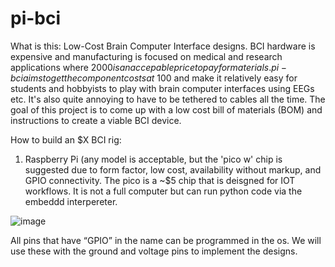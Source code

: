 # pi-bci
What is this: Low-Cost Brain Computer Interface designs. BCI hardware is expensive and manufacturing is focused on medical and research applications where $2000 is an accepable price to pay for materials. pi-bci aims to get the component costs at ~$100 and make it relatively easy for students and hobbyists to play with brain computer interfaces using EEGs etc. It's also quite annoying to have to be tethered to cables all the time. The goal of this project is to come up with a low cost bill of materials (BOM) and instructions to create a viable BCI device. 

How to build an $X BCI rig:


1. Raspberry Pi (any model is acceptable, but the 'pico w' chip is suggested due to form factor, low cost, availability without markup, and GPIO connectivity. The pico is a ~$5 chip that is deisgned for IOT workflows. It is not a full computer but can run python code via the embeddd interpereter. 

![image](https://user-images.githubusercontent.com/9088829/192192970-a89ca12e-e627-48a5-bffa-85387f06fcc9.png)

All pins that have “GPIO” in the name can be programmed in the os. We will use these with the ground and voltage pins to implement the designs. 

